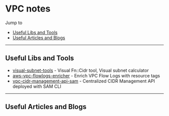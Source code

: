 # VPC notes

Jump to
- [Useful Libs and Tools](#useful-libs-and-tools)
- [Useful Articles and Blogs](#useful-articles-and-blogs)

---
## Useful Libs and Tools
- [visual-subnet-tools](https://github.com/kyhau/visual-subnet-tools) - Visual Fn::Cidr tool, Visual subnet calculator
- [aws-vpc-flowlogs-enricher](https://github.com/aws-samples/aws-vpc-flowlogs-enricher) - Enrich VPC Flow Logs with resource tags
- [vpc-cidr-management-api-sam](https://github.com/aws-samples/vpc-cidr-management-api-sam) - Centralized CIDR Management API deployed with SAM CLI

---
## Useful Articles and Blogs
